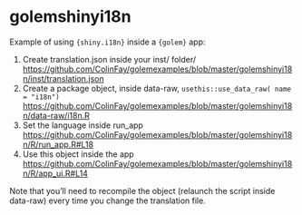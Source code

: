 
<!-- README.md is generated from README.Rmd. Please edit that file -->

# golemshinyi18n

<!-- badges: start -->
<!-- badges: end -->

Example of using `{shiny.i18n}` inside a `{golem}` app:

1.  Create translation.json inside your inst/ folder/
    <https://github.com/ColinFay/golemexamples/blob/master/golemshinyi18n/inst/translation.json>
2.  Create a package object, inside data-raw,
    `usethis::use_data_raw( name = "i18n")`
    <https://github.com/ColinFay/golemexamples/blob/master/golemshinyi18n/data-raw/i18n.R>
3.  Set the language inside run\_app
    <https://github.com/ColinFay/golemexamples/blob/master/golemshinyi18n/R/run_app.R#L18>
4.  Use this object inside the app
    <https://github.com/ColinFay/golemexamples/blob/master/golemshinyi18n/R/app_ui.R#L14>

Note that you’ll need to recompile the object (relaunch the script
inside data-raw) every time you change the translation file.
